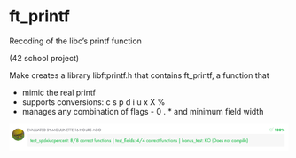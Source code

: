 # ft_printf
Recoding of the libc’s printf function

(42 school project)

Make creates a library libftprintf.h that contains ft_printf, a function that 

- mimic the real printf
- supports conversions: c s p d i u x X %
- manages any combination of flags - 0 . * and minimum field width

![100/100](https://github.com/k-allard/imgs/blob/master/Screenshot%202020-07-21%20at%2014.44.27.png)
